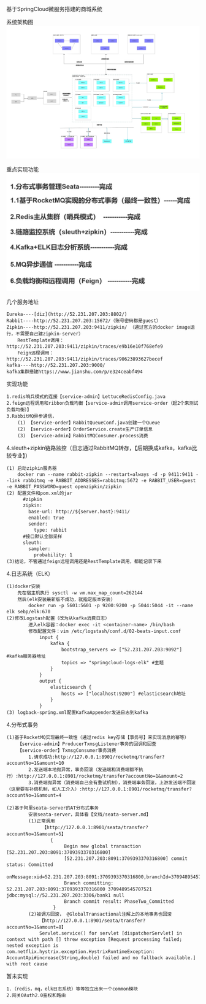 基于SpringCloud微服务搭建的商城系统

系统架构图
![系统架构图](https://github.com/Asice/mall/blob/master/%E6%96%87%E6%A1%A3/%E7%B3%BB%E7%BB%9F%E6%9E%B6%E6%9E%84.jpg)

重点实现功能
![重点实现功能](https://github.com/Asice/mall/blob/master/%E6%96%87%E6%A1%A3/%E9%87%8D%E7%82%B9%E5%AE%9E%E7%8E%B0.JPG)

几个服务地址

    Eureka----[diz](http://52.231.207.203:8802/)
    Rabbit----http://52.231.207.203:15672/（账号密码都是guest）
    Zipkin----http://52.231.207.203:9411/zipkin/ （通过官方的docker image运行，不需要自己建zipkin-server）
        RestTemplate调用：http://52.231.207.203:9411/zipkin/traces/e9b16e10f768efe9
        Feign远程调用：http://52.231.207.203:9411/zipkin/traces/90623893627becef
    kafka----http://52.231.207.203:9000/
    kafka集群搭建https://www.jianshu.com/p/e324ceabf494

实现功能

    1.redis哨兵模式的连接【service-admin】LettuceRedisConfig.java
    2.feign远程调用和ribbon负载均衡【service-admin调用service-order（起2个来测试负载均衡）】
    3.RabbitMQ异步通信，
        (1) 【service-order】RabbitQueueConf.java创建一个Queue
        (2) 【service-order】OrderService.create生产订单信息
        (3) 【service-admin】RabbitMQConsumer.process消费
4.sleuth+zipkin链路监控（日志通过RabbitMQ转存，【后期换成kafka，kafka比较专业】）

    (1) 启动zipkin服务器
        docker run --name rabbit-zipkin --restart=always -d -p 9411:9411 --link rabbitmq -e RABBIT_ADDRESSES=rabbitmq:5672 -e RABBIT_USER=guest -e RABBIT_PASSWORD=guest openzipkin/zipkin
    (2) 配置文件和pom.xml的jar
          #zipkin
          zipkin:
            base-url: http://${server.host}:9411/
            enabled: true
            sender:
              type: rabbit
          #接口默认全部采样
          sleuth:
            sampler:
              probability: 1
    (3)结论，不管通过feign远程调用还是RestTemplate调用，都能记录下来
4.日志系统（ELK）

    (1)docker安装
        先在宿主机执行 sysctl -w vm.max_map_count=262144
        然后(elk安装最新版不成功，就指定版本安装) 
            docker run -p 5601:5601 -p 9200:9200 -p 5044:5044 -it --name elk sebp/elk:670
    (2)修改Logstash配置（改为从kafka消费日志）
            进入elk容器：docker exec -it <container-name> /bin/bash
            修改配置文件：vim /etc/logstash/conf.d/02-beats-input.conf
                input {
                    kafka {
                    	bootstrap_servers => ["52.231.207.203:9092"]  #kafka服务器地址
                		topics => "springcloud-logs-elk" #主题
                	}
                }
                output {
                	elasticsearch {
                		hosts => ["localhost:9200"] #elasticsearch地址
                	}
                }
    (3) logback-spring.xml配置KafkaAppender发送日志到kafka
4.分布式事务

    (1)基于RocketMQ实现最终一致性（通过redis key存储【事务号】来实现消息的幂等）
        【service-admin】ProducerTxmsgListener事务的回调和回查
        【service-order】TxmsgConsumer事务消费
            1.请求成功:http://127.0.0.1:8901/rocketmq/transfer?accountNo=1&amount=10
            2.发送端本地抛异常，事务回滚（发送端和消费端都不执行）:http://127.0.0.1:8901/rocketmq/transfer?accountNo=1&amount=2
            3.消费端抛异常（消费端自己会有重试机制），消费端事务回滚，上游发送端不回滚（这里要有补偿机制，如人工介入）:http://127.0.0.1:8901/rocketmq/transfer?accountNo=1&amount=4
    
    (2)基于阿里seata-server的AT分布式事务
            安装seata-server，具体看【文档/seata-server.md】
            (1)正常调用
                 【http://127.0.0.1:8901/seata/transfer?accountNo=1&amount=5】
                    {
                         Begin new global transaction [52.231.207.203:8091:3709393370316800]
                         [52.231.207.203:8091:3709393370316800] commit status: Committed
                         onMessage:xid=52.231.207.203:8091:3709393370316800,branchId=3709489545707521,branchType=AT,resourceId=jdbc:mysql://52.231.207.203:3306/bank1,applicationData=null
                         Branch committing: 52.231.207.203:8091:3709393370316800 3709489545707521 jdbc:mysql://52.231.207.203:3306/bank1 null
                         Branch commit result: PhaseTwo_Committed    
                     }
            (2)被调方回滚， @GlobalTransactional注解上的本地事务也回滚
                【http://127.0.0.1:8901/seata/transfer?accountNo=1&amount=8】
                Servlet.service() for servlet [dispatcherServlet] in context with path [] threw exception [Request processing failed; nested exception is com.netflix.hystrix.exception.HystrixRuntimeException: AccountApi#increase(String,double) failed and no fallback available.] with root cause

暂未实现
    
    1.（redis，mq，elk日志系统）等等独立出来一个common模块
    2.网关OAuth2.0鉴权和路由
